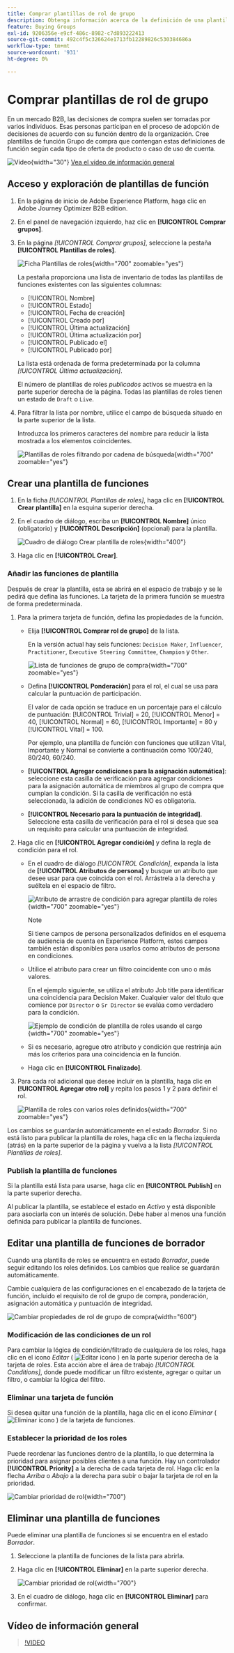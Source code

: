 ```yaml
---
title: Comprar plantillas de rol de grupo
description: Obtenga información acerca de la definición de una plantilla de rol para utilizarla como componente de grupo comprador.
feature: Buying Groups
exl-id: 9206356e-e9cf-486c-8982-c7d893222413
source-git-commit: 492c4f5c326624e1713fb12289826c530384686a
workflow-type: tm+mt
source-wordcount: '931'
ht-degree: 0%

---
```


# Comprar plantillas de rol de grupo

En un mercado B2B, las decisiones de compra suelen ser tomadas por varios individuos. Esas personas participan en el proceso de adopción de decisiones de acuerdo con su función dentro de la organización. Cree plantillas de función Grupo de compra que contengan estas definiciones de función según cada tipo de oferta de producto o caso de uso de cuenta.

![Vídeo](../../assets/do-not-localize/icon-video.svg){width="30"} [Vea el vídeo de información general](#overview-video)

## Acceso y exploración de plantillas de función

1. En la página de inicio de Adobe Experience Platform, haga clic en Adobe Journey Optimizer B2B edition.

1. En el panel de navegación izquierdo, haz clic en **[!UICONTROL Comprar grupos]**.

1. En la página _[!UICONTROL Comprar grupos]_, seleccione la pestaña **[!UICONTROL Plantillas de roles]**.

   ![Ficha Plantillas de roles](assets/roles-templates-tab.png){width="700" zoomable="yes"}

   La pestaña proporciona una lista de inventario de todas las plantillas de funciones existentes con las siguientes columnas:

   * [!UICONTROL Nombre]
   * [!UICONTROL Estado]
   * [!UICONTROL Fecha de creación]
   * [!UICONTROL Creado por]
   * [!UICONTROL Última actualización]
   * [!UICONTROL Última actualización por]
   * [!UICONTROL Publicado el]
   * [!UICONTROL Publicado por]

   La lista está ordenada de forma predeterminada por la columna _[!UICONTROL Última actualización]_.

   El número de plantillas de roles _publicados_ activos se muestra en la parte superior derecha de la página. Todas las plantillas de roles tienen un estado de `Draft` o `Live`.

1. Para filtrar la lista por nombre, utilice el campo de búsqueda situado en la parte superior de la lista.

   Introduzca los primeros caracteres del nombre para reducir la lista mostrada a los elementos coincidentes.

   ![Plantillas de roles filtrando por cadena de búsqueda](assets/roles-templates-search.png){width="700" zoomable="yes"}

## Crear una plantilla de funciones

1. En la ficha _[!UICONTROL Plantillas de roles]_, haga clic en **[!UICONTROL Crear plantilla]** en la esquina superior derecha.

1. En el cuadro de diálogo, escriba un **[!UICONTROL Nombre]** único (obligatorio) y **[!UICONTROL Descripción]** (opcional) para la plantilla.

   ![Cuadro de diálogo Crear plantilla de roles](assets/roles-template-create-dialog.png){width="400"}

1. Haga clic en **[!UICONTROL Crear]**.

### Añadir las funciones de plantilla

Después de crear la plantilla, esta se abrirá en el espacio de trabajo y se le pedirá que defina las funciones. La tarjeta de la primera función se muestra de forma predeterminada.

1. Para la primera tarjeta de función, defina las propiedades de la función.

   * Elija **[!UICONTROL Comprar rol de grupo]** de la lista.

     En la versión actual hay seis funciones: `Decision Maker`, `Influencer`, `Practitioner`, `Executive Steering Committee`, `Champion` y `Other`.

     ![Lista de funciones de grupo de compra](./assets/roles-template-create-roles-list.png){width="700" zoomable="yes"}

   * Defina **[!UICONTROL Ponderación]** para el rol, el cual se usa para calcular la puntuación de participación.

     El valor de cada opción se traduce en un porcentaje para el cálculo de puntuación: [!UICONTROL Trivial] = 20, [!UICONTROL Menor] = 40, [!UICONTROL Normal] = 60, [!UICONTROL Importante] = 80 y [!UICONTROL Vital] = 100.

     Por ejemplo, una plantilla de función con funciones que utilizan Vital, Importante y Normal se convierte a continuación como 100/240, 80/240, 60/240.

   * **[!UICONTROL Agregar condiciones para la asignación automática]**: seleccione esta casilla de verificación para agregar condiciones para la asignación automática de miembros al grupo de compra que cumplan la condición. Si la casilla de verificación no está seleccionada, la adición de condiciones NO es obligatoria.

   * **[!UICONTROL Necesario para la puntuación de integridad]**. Seleccione esta casilla de verificación para el rol si desea que sea un requisito para calcular una puntuación de integridad.

1. Haga clic en **[!UICONTROL Agregar condición]** y defina la regla de condición para el rol.

   * En el cuadro de diálogo _[!UICONTROL Condición]_, expanda la lista de **[!UICONTROL Atributos de persona]** y busque un atributo que desee usar para que coincida con el rol. Arrástrela a la derecha y suéltela en el espacio de filtro.

     ![Atributo de arrastre de condición para agregar plantilla de roles](assets/roles-template-role-attribute.png){width="700" zoomable="yes"}

     >[!NOTE]
     >
     >Si tiene campos de persona personalizados definidos en el esquema de audiencia de cuenta en Experience Platform, estos campos también están disponibles para usarlos como atributos de persona en condiciones.

   * Utilice el atributo para crear un filtro coincidente con uno o más valores.

     En el ejemplo siguiente, se utiliza el atributo Job title para identificar una coincidencia para Decision Maker. Cualquier valor del título que comience por `Director` o `Sr Director` se evalúa como verdadero para la condición.

     ![Ejemplo de condición de plantilla de roles usando el cargo](assets/roles-template-condition-example-job-title.png){width="700" zoomable="yes"}

   * Si es necesario, agregue otro atributo y condición que restrinja aún más los criterios para una coincidencia en la función.

   * Haga clic en **[!UICONTROL Finalizado]**.

1. Para cada rol adicional que desee incluir en la plantilla, haga clic en **[!UICONTROL Agregar otro rol]** y repita los pasos 1 y 2 para definir el rol.

   ![Plantilla de roles con varios roles definidos](assets/roles-template-multiple-roles.png){width="700" zoomable="yes"}

Los cambios se guardarán automáticamente en el estado _Borrador_. Si no está listo para publicar la plantilla de roles, haga clic en la flecha izquierda (atrás) en la parte superior de la página y vuelva a la lista _[!UICONTROL Plantillas de roles]_.

### Publish la plantilla de funciones

Si la plantilla está lista para usarse, haga clic en **[!UICONTROL Publish]** en la parte superior derecha.

Al publicar la plantilla, se establece el estado en _Activo_ y está disponible para asociarla con un interés de solución. Debe haber al menos una función definida para publicar la plantilla de funciones.

## Editar una plantilla de funciones de borrador

Cuando una plantilla de roles se encuentra en estado _Borrador_, puede seguir editando los roles definidos. Los cambios que realice se guardarán automáticamente.

Cambie cualquiera de las configuraciones en el encabezado de la tarjeta de función, incluido el requisito de rol de grupo de compra, ponderación, asignación automática y puntuación de integridad.

![Cambiar propiedades de rol de grupo de compra](./assets/roles-template-role-properties.png){width="600"}

### Modificación de las condiciones de un rol

Para cambiar la lógica de condición/filtrado de cualquiera de los roles, haga clic en el icono _Editar_ ( ![Editar icono](../assets/do-not-localize/icon-edit.svg) ) en la parte superior derecha de la tarjeta de roles. Esta acción abre el área de trabajo _[!UICONTROL Conditions]_, donde puede modificar un filtro existente, agregar o quitar un filtro, o cambiar la lógica del filtro.

### Eliminar una tarjeta de función

Si desea quitar una función de la plantilla, haga clic en el icono _Eliminar_ ( ![Eliminar icono](../assets/do-not-localize/icon-delete.svg) ) de la tarjeta de funciones.

### Establecer la prioridad de los roles

Puede reordenar las funciones dentro de la plantilla, lo que determina la prioridad para asignar posibles clientes a una función. Hay un controlador **[!UICONTROL Priority]** a la derecha de cada tarjeta de rol. Haga clic en la flecha _Arriba_ o _Abajo_ a la derecha para subir o bajar la tarjeta de rol en la prioridad.

![Cambiar prioridad de rol](./assets/roles-template-role-priority.png){width="700"}

## Eliminar una plantilla de funciones

Puede eliminar una plantilla de funciones si se encuentra en el estado _Borrador_.

1. Seleccione la plantilla de funciones de la lista para abrirla.

1. Haga clic en **[!UICONTROL Eliminar]** en la parte superior derecha.

   ![Cambiar prioridad de rol](./assets/roles-template-delete.png){width="700"}

1. En el cuadro de diálogo, haga clic en **[!UICONTROL Eliminar]** para confirmar.

## Vídeo de información general

>[!VIDEO](https://video.tv.adobe.com/v/3433079/?learn=on)
